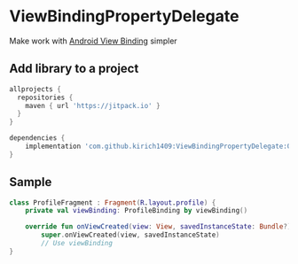 # ViewBindingPropertyDelegate

Make work with [Android View Binding](https://developer.android.com/topic/libraries/view-binding) simpler

## Add library to a project

```groovy
allprojects {
  repositories {
    maven { url 'https://jitpack.io' }
  }
}

dependencies {
    implementation 'com.github.kirich1409:ViewBindingPropertyDelegate:0.1'
}
```

## Sample 

```kotlin
class ProfileFragment : Fragment(R.layout.profile) {
    private val viewBinding: ProfileBinding by viewBinding()

    override fun onViewCreated(view: View, savedInstanceState: Bundle?) {
        super.onViewCreated(view, savedInstanceState)
        // Use viewBinding
}
```
